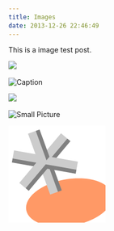 ```yaml
---
title: Images
date: 2013-12-26 22:46:49
---
```


This is a image test post.

![](https://joey-jang.github.io/assets/favicon-png-192.png)

![Caption](https://joey-jang.github.io/assets/favicon-png-192.png)

![](https://joey-jang.github.io/assets/favicon-png-192.png)

![Small Picture](https://joey-jang.github.io/assets/favicon-png-192.png)

<img src="/assets/images/projects/thumbnail/favicon-png-192.png">
